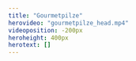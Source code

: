 ```yaml
---
title: "Gourmetpilze"
herovideo: "gourmetpilze_head.mp4"
videoposition: -200px
heroheight: 400px
herotext: []
---
```

